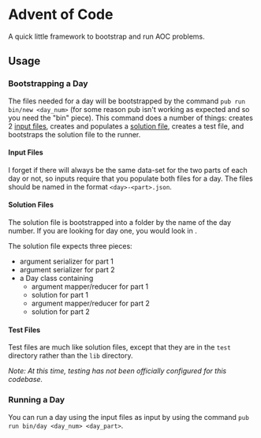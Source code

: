 # Advent of Code

A quick little framework to bootstrap and run AOC problems.

## Usage

### Bootstrapping a Day

The files needed for a day will be bootstrapped by the command `pub run bin/new <day_num>` (for some reason pub isn't working as expected and so you need the "bin" piece).  This command does a number of things: creates 2 [input files](#inputs), creates and populates a [solution file](#solutions), creates a test file, and bootstraps the solution file to the runner.

#### Input Files

I forget if there will always be the same data-set for the two parts of each day or not, so inputs require that you populate both files for a day.  The files should be named in the format `<day>-<part>.json`.

#### Solution Files

The solution file is bootstrapped into a folder by the name of the day number.  If you are looking for day one, you would look in [](lib/src/one/one.dart).

The solution file expects three pieces:

- argument serializer for part 1
- argument serializer for part 2
- a Day class containing
  - argument mapper/reducer for part 1
  - solution for part 1
  - argument mapper/reducer for part 2
  - solution for part 2

#### Test Files

Test files are much like solution files, except that they are in the `test` directory rather than the `lib` directory.  

_Note: At this time, testing has not been officially configured for this codebase._

### Running a Day

You can run a day using the input files as input by using the command `pub run bin/day <day_num> <day_part>`.
